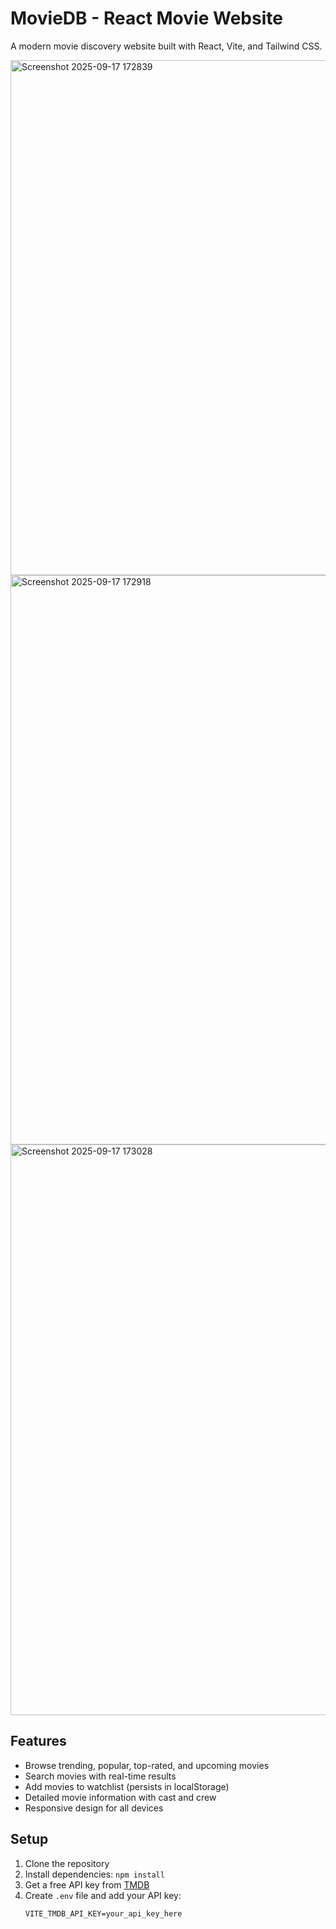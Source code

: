 # MovieDB - React Movie Website

A modern movie discovery website built with React, Vite, and Tailwind CSS.

<img width="1852" height="824" alt="Screenshot 2025-09-17 172839" src="https://github.com/user-attachments/assets/5eb503af-b7f8-4cdf-b27d-6332c1c800c2" />

<img width="1915" height="911" alt="Screenshot 2025-09-17 172918" src="https://github.com/user-attachments/assets/df53f6fd-c1bd-47f1-83f1-85deefd04fd6" />

<img width="1905" height="913" alt="Screenshot 2025-09-17 173028" src="https://github.com/user-attachments/assets/b569978e-bfa8-4bf5-bc4d-bcd23cd2b320" />

## Features

- Browse trending, popular, top-rated, and upcoming movies
- Search movies with real-time results
- Add movies to watchlist (persists in localStorage)
- Detailed movie information with cast and crew
- Responsive design for all devices

## Setup

1. Clone the repository
2. Install dependencies: `npm install`
3. Get a free API key from [TMDB](https://www.themoviedb.org/settings/api)
4. Create `.env` file and add your API key:
   ```env
   VITE_TMDB_API_KEY=your_api_key_here
   ```
